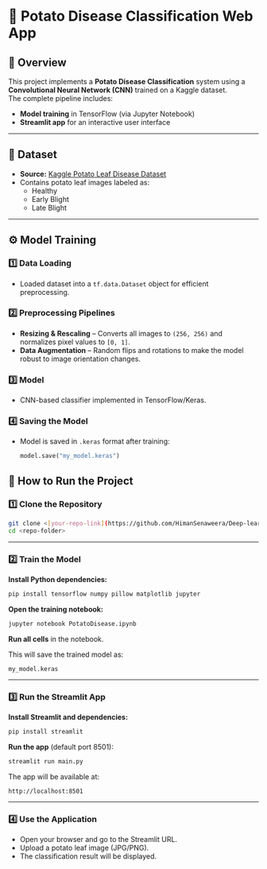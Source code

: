 # 🥔 Potato Disease Classification Web App

## 📌 Overview
This project implements a **Potato Disease Classification** system using a **Convolutional Neural Network (CNN)** trained on a Kaggle dataset.  
The complete pipeline includes:
- **Model training** in TensorFlow (via Jupyter Notebook)
- **Streamlit app** for an interactive user interface

---

## 📂 Dataset
- **Source:** [Kaggle Potato Leaf Disease Dataset](https://www.kaggle.com/datasets/arjuntejaswi/plant-village)
- Contains potato leaf images labeled as:
  - Healthy
  - Early Blight
  - Late Blight

---

## ⚙️ Model Training

### 1️⃣ Data Loading
- Loaded dataset into a `tf.data.Dataset` object for efficient preprocessing.

### 2️⃣ Preprocessing Pipelines
- **Resizing & Rescaling** – Converts all images to `(256, 256)` and normalizes pixel values to `[0, 1]`.
- **Data Augmentation** – Random flips and rotations to make the model robust to image orientation changes.

### 3️⃣ Model
- CNN-based classifier implemented in TensorFlow/Keras.

### 4️⃣ Saving the Model
- Model is saved in `.keras` format after training:
  ```python
  model.save("my_model.keras")


## 🏃 How to Run the Project

### 1️⃣ Clone the Repository
```bash
git clone <[your-repo-link](https://github.com/HimanSenaweera/Deep-learning.git)>
cd <repo-folder>
```

---

### 2️⃣ Train the Model

**Install Python dependencies:**
```bash
pip install tensorflow numpy pillow matplotlib jupyter
```

**Open the training notebook:**
```bash
jupyter notebook PotatoDisease.ipynb
```

**Run all cells** in the notebook.

This will save the trained model as:
```
my_model.keras
```

---

### 3️⃣ Run the Streamlit App

**Install Streamlit and dependencies:**
```bash
pip install streamlit 
```

**Run the app** (default port 8501):
```bash
streamlit run main.py
```

The app will be available at:
```
http://localhost:8501
```
---

### 4️⃣ Use the Application

- Open your browser and go to the Streamlit URL.
- Upload a potato leaf image (JPG/PNG).
- The classification result will be displayed.

